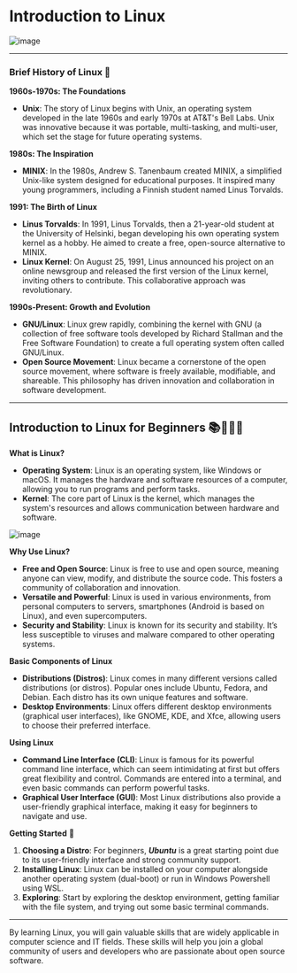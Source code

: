 # Introduction to Linux

![image](https://github.com/ross-bish/Linux/assets/83789503/573f3262-d19a-44a2-b6ef-d91ed34cb1ea)



---

### Brief History of Linux 📜

**1960s-1970s: The Foundations**
- **Unix**: The story of Linux begins with Unix, an operating system developed in the late 1960s and early 1970s at AT&T's Bell Labs. Unix was innovative because it was portable, multi-tasking, and multi-user, which set the stage for future operating systems.

**1980s: The Inspiration**
- **MINIX**: In the 1980s, Andrew S. Tanenbaum created MINIX, a simplified Unix-like system designed for educational purposes. It inspired many young programmers, including a Finnish student named Linus Torvalds.

**1991: The Birth of Linux**
- **Linus Torvalds**: In 1991, Linus Torvalds, then a 21-year-old student at the University of Helsinki, began developing his own operating system kernel as a hobby. He aimed to create a free, open-source alternative to MINIX.
- **Linux Kernel**: On August 25, 1991, Linus announced his project on an online newsgroup and released the first version of the Linux kernel, inviting others to contribute. This collaborative approach was revolutionary.

**1990s-Present: Growth and Evolution**
- **GNU/Linux**: Linux grew rapidly, combining the kernel with GNU (a collection of free software tools developed by Richard Stallman and the Free Software Foundation) to create a full operating system often called GNU/Linux.
- **Open Source Movement**: Linux became a cornerstone of the open source movement, where software is freely available, modifiable, and shareable. This philosophy has driven innovation and collaboration in software development.

---

## Introduction to Linux for Beginners 📚🧑🏽‍💻

**What is Linux?**
- **Operating System**: Linux is an operating system, like Windows or macOS. It manages the hardware and software resources of a computer, allowing you to run programs and perform tasks.
- **Kernel**: The core part of Linux is the kernel, which manages the system's resources and allows communication between hardware and software.

![image](https://github.com/ross-bish/Linux/assets/83789503/f7e790b8-91c0-476e-9f95-c081eba88aa3)



**Why Use Linux?**
- **Free and Open Source**: Linux is free to use and open source, meaning anyone can view, modify, and distribute the source code. This fosters a community of collaboration and innovation.
- **Versatile and Powerful**: Linux is used in various environments, from personal computers to servers, smartphones (Android is based on Linux), and even supercomputers.
- **Security and Stability**: Linux is known for its security and stability. It’s less susceptible to viruses and malware compared to other operating systems.

**Basic Components of Linux**
- **Distributions (Distros)**: Linux comes in many different versions called distributions (or distros). Popular ones include Ubuntu, Fedora, and Debian. Each distro has its own unique features and software.
- **Desktop Environments**: Linux offers different desktop environments (graphical user interfaces), like GNOME, KDE, and Xfce, allowing users to choose their preferred interface.

**Using Linux**
- **Command Line Interface (CLI)**: Linux is famous for its powerful command line interface, which can seem intimidating at first but offers great flexibility and control. Commands are entered into a terminal, and even basic commands can perform powerful tasks.
- **Graphical User Interface (GUI)**: Most Linux distributions also provide a user-friendly graphical interface, making it easy for beginners to navigate and use.

**Getting Started** 🚀
1. **Choosing a Distro**: For beginners, _**Ubuntu**_ is a great starting point due to its user-friendly interface and strong community support.
2. **Installing Linux**: Linux can be installed on your computer alongside another operating system (dual-boot) or run in Windows Powershell using WSL.
3. **Exploring**: Start by exploring the desktop environment, getting familiar with the file system, and trying out some basic terminal commands.

---

By learning Linux, you will gain valuable skills that are widely applicable in computer science and IT fields. 
These skills will help you join a global community of users and developers who are passionate about open source software.
